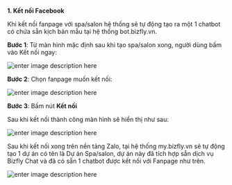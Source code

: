 **1. Kết nối Facebook** 

Khi kết nối fanpage với spa/salon hệ thống sẽ tự động tạo ra một 1 chatbot có chứa sẵn kịch bản mẫu tại hệ thống  bot.bizfly.vn. 

**Bước 1**: Từ màn hình mặc định sau khi tạo spa/salon xong, người dùng bấm vào Kết nối ngay: 

![enter image description here](https://chatbizfly.mediacdn.vn/2023/02/20/chatbot/img_z14jpg1676886617.jpg)

**Bước 2**: Chọn fanpage muốn kết nối:

![enter image description here](https://chatbizfly.mediacdn.vn/2023/02/20/chatbot/img_z16jpg1676887070.jpg)

**Bước 3**: Bấm nút **Kết nối** 

Sau khi kết nối thành công màn hình sẽ hiển thị như sau:

![enter image description here](https://chatbizfly.mediacdn.vn/2023/02/20/chatbot/img_z17jpg1676887220.jpg)

Sau khi kết nối xong trên nền tảng Zalo, tại hệ thống my.bizfly.vn sẽ tự động tạo 1 dự án có tên là Dự án Spa/salon, dự án này đã tích hợp sẵn dịch vụ Bizfly Chat và đã có sẵn 1 chatbot được kết nối với Fanpage như trên.

![enter image description here](https://chatbizfly.mediacdn.vn/2023/02/21/chatbot/img_z18jpg1676954872.jpg)


